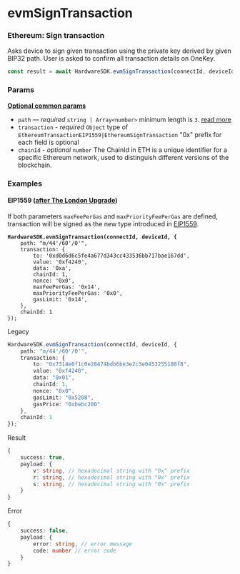 # evmSignTransaction

### Ethereum: Sign transaction

Asks device to sign given transaction using the private key derived by given BIP32 path. User is asked to confirm all transaction details on OneKey.

```typescript
const result = await HardwareSDK.evmSignTransaction(connectId, deviceId, params);
```

### Params

[**Optional common params**](../common-params.md)

* `path` — _required_ `string | Array<number>` minimum length is `3`. [read more](../path.md)
* `transaction` - _required_ `Object` type of `EthereumTransactionEIP1559|EthereumSignTransaction` "0x" prefix for each field is optional
* `chainId` - _optional_ `number` The ChainId in ETH is a unique identifier for a specific Ethereum network, used to distinguish different versions of the blockchain.

### Examples

#### EIP1559 ([after The London Upgrade](https://ethereum.org/en/developers/docs/gas/#post-london))

If both parameters `maxFeePerGas` and `maxPriorityFeePerGas` are defined, transaction will be signed as the new type introduced in [EIP1559](https://github.com/ethereum/EIPs/blob/master/EIPS/eip-1559.md).

<pre class="language-typescript"><code class="lang-typescript"><strong>HardwareSDK.evmSignTransaction(connectId, deviceId, {
</strong>    path: "m/44'/60'/0'",
    transaction: {
        to: '0xd0d6d6c5fe4a677d343cc433536bb717bae167dd',
        value: '0xf4240',
        data: '0xa',
        chainId: 1,
        nonce: '0x0',
        maxFeePerGas: '0x14',
        maxPriorityFeePerGas: '0x0',
        gasLimit: '0x14',
    },
    chainId: 1
});
</code></pre>

Legacy

```typescript
HardwareSDK.evmSignTransaction(connectId, deviceId, {
    path: "m/44'/60'/0'",
    transaction: {
        to: "0x7314e0f1c0e28474bdb6be3e2c3e0453255188f8",
        value: "0xf4240",
        data: "0x01",
        chainId: 1,
        nonce: "0x0",
        gasLimit: "0x5208",
        gasPrice: "0xbebc200"
    },
    chainId: 1
});
```

Result

```typescript
{
    success: true,
    payload: {
        v: string, // hexadecimal string with "0x" prefix
        r: string, // hexadecimal string with "0x" prefix
        s: string, // hexadecimal string with "0x" prefix
    }
}
```

Error

```typescript
{
    success: false,
    payload: {
        error: string, // error message
        code: number // error code
    }
}
```
